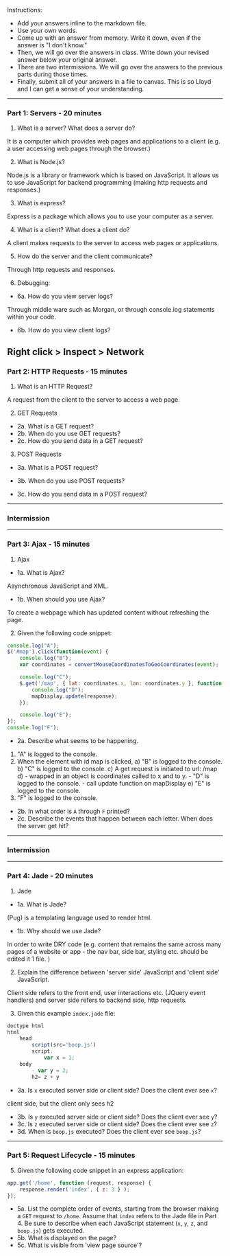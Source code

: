 Instructions:

- Add your answers inline to the markdown file.
- Use your own words.
- Come up with an answer from memory. Write it down, even if the answer is "I don't know."
- Then, we will go over the answers in class. Write down your revised answer below your original answer.
- There are two intermissions. We will go over the answers to the previous parts during those times.
- Finally, submit all of your answers in a file to canvas. This is so Lloyd and I can get a sense of your understanding.

---
### Part 1: Servers - 20 minutes

1. What is a server? What does a server do?

It is a computer which provides web pages and applications to a client (e.g. a user accessing web pages through the browser.)

2. What is Node.js?

Node.js is a library or framework which is based on JavaScript. It allows us to use JavaScript for backend programming (making http requests and responses.)

3. What is express?

Express is a package which allows you to use your computer as a server.

4. What is a client? What does a client do?

A client makes requests to the server to access web pages or applications.

5. How do the server and the client communicate?

Through http requests and responses.

6. Debugging:
- 6a. How do you view server logs?

Through middle ware such as Morgan, or through console.log statements within your code.

- 6b. How do you view client logs?

Right click > Inspect > Network
---
### Part 2: HTTP Requests - 15 minutes

1. What is an HTTP Request?

A request from the client to the server to access a web page.

2. GET Requests
- 2a. What is a GET request?
- 2b. When do you use GET requests?
- 2c. How do you send data in a GET request?

3. POST Requests
- 3a. What is a POST request?


- 3b. When do you use POST requests?


- 3c. How do you send data in a POST request?

---

### Intermission

---
### Part 3: Ajax - 15 minutes

1. Ajax
- 1a. What is Ajax?

Asynchronous JavaScript and XML.

- 1b. When should you use Ajax?

To create a webpage which has updated content without refreshing the page.

2. Given the following code snippet:

```js
console.log("A");
$('#map').click(function(event) {
	console.log("B");
	var coordinates = convertMouseCoordinatesToGeoCoordinates(event);

	console.log("C");
	$.get('/map', { lat: coordinates.x, lon: coordinates.y }, function(response, status) {
		console.log("D");
		mapDisplay.update(response);
	});

	console.log("E");
});
console.log("F");
```

- 2a. Describe what seems to be happening.

1. "A" is logged to the console.
2. When the element with id map is clicked,
		a) "B" is logged to the console.
		b) "C" is logged to the console.
		c) A get request is initiated to url: /map
		d) 	- wrapped in an object is coordinates called to x and to y.
		    - "D" is logged to the console.
				- call update function on mapDisplay
		e) "E" is logged to the console.
3. "F" is logged to the console.

- 2b. In what order is `A` through `F` printed?
- 2c. Describe the events that happen between each letter. When does the server get hit?

---

### Intermission

---
### Part 4: Jade - 20 minutes

1. Jade
- 1a. What is Jade?

(Pug) is a templating language used to render html.

- 1b. Why should we use Jade?

In order to write DRY code (e.g. content that remains the same across many pages of a website or app - the nav bar, side bar, styling etc. should be edited it 1 file. )

2. Explain the difference between 'server side' JavaScript and 'client side' JavaScript.

Client side refers to the front end, user interactions etc. (JQuery event handlers) and server side refers to backend side, http requests.

3. Given this example `index.jade` file:

```js
doctype html
html
	head
		script(src='boop.js')
		script.
			var x = 1;
	body
		- var y = 2;
		h2= z + y
```

- 3a. Is `x` executed server side or client side? Does the client ever see `x`?

client side, but the client only sees h2

- 3b. Is `y` executed server side or client side? Does the client ever see `y`?
- 3c. Is `z` executed server side or client side? Does the client ever see `z`?
- 3d. When is `boop.js` executed? Does the client ever see `boop.js`?

---
### Part 5: Request Lifecycle - 15 minutes

5. Given the following code snippet in an express application:

```js
app.get('/home', function (request, response) {
	response.render('index', { z: 3 } );
});
```

- 5a. List the complete order of events, starting from the browser making a `GET` request to `/home`. Assume that `index` refers to the Jade file in Part 4. Be sure to describe when each JavaScript statement (`x`, `y`, `z`, and `boop.js`) gets executed.
- 5b. What is displayed on the page?
- 5c. What is visible from 'view page source'?
